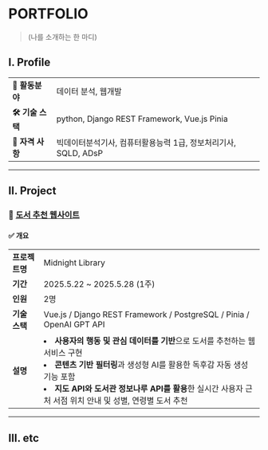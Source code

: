 # PORTFOLIO

> (나를 소개하는 한 마디)

## Ⅰ. Profile
<table>
  <tr>
    <td><strong>💼 활동분야</strong></td>
    <td>데이터 분석, 웹개발</td>
  </tr>
  <tr>
    <td><strong>🛠️ 기술 스택</strong></td>
    <td>python, Django REST Framework, Vue.js Pinia</td>
  </tr>
  <tr>
    <td><strong>🪪 자격 사항</strong></td>
    <td>빅데이터분석기사, 컴퓨터활용능력 1급, 정보처리기사, SQLD, ADsP</td>
  </tr>
</table>

---

## Ⅱ. Project

### 🔗 [도서 추천 웹사이트](PJT01(Midnight+Library))

#### ✅ 개요
<table>
  <tr>
    <td><strong>프로젝트명</strong></td>
    <td>Midnight Library</td>
  </tr>
  </tr>
  <tr>
    <td><strong>기간</strong></td>
    <td>2025.5.22 ~ 2025.5.28 (1주)</td>
  </tr>
  <tr>
    <td><strong>인원</strong></td>
    <td>2명</td>
  </tr>
  <tr>
    <td><strong>기술 스택</strong></td>
    <td>Vue.js / Django REST Framework / PostgreSQL / Pinia / OpenAI GPT API</td>
  </tr>
  <tr>
    <td><strong>설명</strong></td>
    <td>
    <li><strong>사용자의 행동 및 관심 데이터를 기반</strong>으로 도서를 추천하는 웹서비스 구현
    </li>
    <li><strong>콘텐츠 기반 필터링</strong>과 생성형 AI를 활용한 독후감 자동 생성 기능 포함
    </li>
    <li>
    <strong>지도 API와 도서관 정보나루 API를 활용</strong>한 실시간 사용자 근처 서점 위치 안내 및 성별, 연령별 도서 추천
    </li>
    </td>
  </tr>
</table>

---

## Ⅲ. etc
